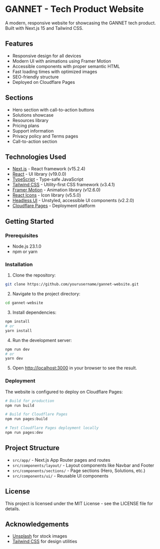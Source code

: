 # GANNET - Tech Product Website

A modern, responsive website for showcasing the GANNET tech product. Built with Next.js 15 and Tailwind CSS.

## Features

- Responsive design for all devices
- Modern UI with animations using Framer Motion
- Accessible components with proper semantic HTML
- Fast loading times with optimized images
- SEO-friendly structure
- Deployed on Cloudflare Pages

## Sections

- Hero section with call-to-action buttons
- Solutions showcase
- Resources library
- Pricing plans
- Support information
- Privacy policy and Terms pages
- Call-to-action section

## Technologies Used

- [Next.js](https://nextjs.org/) - React framework (v15.2.4)
- [React](https://react.dev/) - UI library (v19.0.0)
- [TypeScript](https://www.typescriptlang.org/) - Type-safe JavaScript
- [Tailwind CSS](https://tailwindcss.com/) - Utility-first CSS framework (v3.4.1)
- [Framer Motion](https://www.framer.com/motion/) - Animation library (v12.6.0)
- [React Icons](https://react-icons.github.io/react-icons/) - Icon library (v5.5.0)
- [Headless UI](https://headlessui.dev/) - Unstyled, accessible UI components (v2.2.0)
- [Cloudflare Pages](https://pages.cloudflare.com/) - Deployment platform

## Getting Started

### Prerequisites

- Node.js 23.1.0
- npm or yarn

### Installation

1. Clone the repository:
```bash
git clone https://github.com/yourusername/gannet-website.git
```

2. Navigate to the project directory:
```bash
cd gannet-website
```

3. Install dependencies:
```bash
npm install
# or
yarn install
```

4. Run the development server:
```bash
npm run dev
# or
yarn dev
```

5. Open [http://localhost:3000](http://localhost:3000) in your browser to see the result.

### Deployment

The website is configured to deploy on Cloudflare Pages:

```bash
# Build for production
npm run build

# Build for Cloudflare Pages
npm run pages:build

# Test Cloudflare Pages deployment locally
npm run pages:dev
```

## Project Structure

- `src/app/` - Next.js App Router pages and routes
- `src/components/layout/` - Layout components like Navbar and Footer
- `src/components/sections/` - Page sections (Hero, Solutions, etc.)
- `src/components/ui/` - Reusable UI components

## License

This project is licensed under the MIT License - see the LICENSE file for details.

## Acknowledgements

- [Unsplash](https://unsplash.com/) for stock images
- [Tailwind CSS](https://tailwindcss.com/) for design utilities

